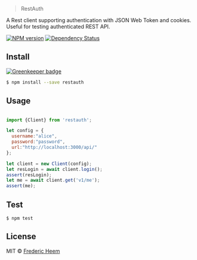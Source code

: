 

> RestAuth

A Rest client supporting authentication with JSON Web Token and cookies. Useful for testing authenticated REST API.

[![NPM version][npm-image]][npm-url]
[![Dependency Status][daviddm-image]][daviddm-url]

## Install

[![Greenkeeper badge](https://badges.greenkeeper.io/FredericHeem/restauth.svg)](https://greenkeeper.io/)

```sh
$ npm install --save restauth
```

## Usage

```js

import {Client} from 'restauth';

let config = {
  username:"alice",
  password:"password",
  url:"http://localhost:3000/api/"
};

let client = new Client(config);
let resLogin = await client.login();
assert(resLogin);
let me = await client.get('v1/me');
assert(me);

```

## Test

    $ npm test

## License

MIT © [Frederic Heem](https://github.com/FredericHeem)


[npm-image]: https://badge.fury.io/js/restauth.svg
[npm-url]: https://npmjs.org/package/restauth
[travis-image]: https://travis-ci.org/FredericHeem/restauth.svg?branch=master
[travis-url]: https://travis-ci.org/FredericHeem/restauth
[daviddm-image]: https://david-dm.org/FredericHeem/restauth.svg?theme=shields.io
[daviddm-url]: https://david-dm.org/FredericHeem/restauth
